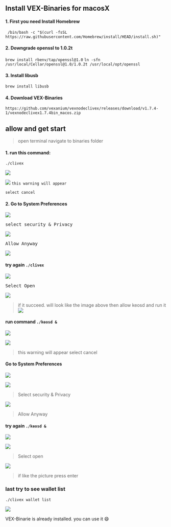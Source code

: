 ## Install VEX-Binaries for macosX

#### 1. First you need Install Homebrew
` /bin/bash -c "$(curl -fsSL https://raw.githubusercontent.com/Homebrew/install/HEAD/install.sh)"`

#### 2. Downgrade openssl to 1.0.2t
`brew install rbenv/tap/openssl@1.0`
`ln -sfn /usr/local/Cellar/openssl@1.0/1.0.2t /usr/local/opt/openssl`

#### 3. Install libusb
`brew install libusb`

#### 4. Download VEX-Binaries
`https://github.com/vexanium/vexnodeclivex/releases/download/v1.7.4-1/vexnodeclivex1.7.4bin_macos.zip`

## allow and get start
> open terminal
> navigate to binaries folder

#### 1. run this command:
`./clivex`

![](https://github.com/vexanium/vexnodeclivex/blob/master/VEX-Binaries_MacosX_documentation/Image/Screen%20Shot%202021-03-23%20at%2017.56.53.png?raw=true)



![](https://github.com/vexanium/vexnodeclivex/blob/master/VEX-Binaries_MacosX_documentation/Image/Screen%20Shot%202021-03-23%20at%2016.58.04.png?raw=true)
`this warning will appear`

`select cancel`


#### 2. Go to System Preferences

![](https://github.com/vexanium/vexnodeclivex/blob/master/VEX-Binaries_MacosX_documentation/Image/Screen%20Shot%202021-03-23%20at%2016.58.17.png?raw=true)

<pre>select security & Privacy</pre>
![](https://github.com/vexanium/vexnodeclivex/blob/master/VEX-Binaries_MacosX_documentation/Image/Screen%20Shot%202021-03-23%20at%2017.32.16.png?raw=true)

<pre>Allow Anyway</pre>
![](https://github.com/vexanium/vexnodeclivex/blob/master/VEX-Binaries_MacosX_documentation/Image/Screen%20Shot%202021-03-23%20at%2016.58.22.png?raw=true)



#### try again `./clivex`

![](https://github.com/vexanium/vexnodeclivex/blob/master/VEX-Binaries_MacosX_documentation/Image/Screen%20Shot%202021-03-23%20at%2017.56.53.png?raw=true)


<pre>Select Open</pre>
![](https://github.com/vexanium/vexnodeclivex/blob/master/VEX-Binaries_MacosX_documentation/Image/Screen%20Shot%202021-03-23%20at%2016.59.05.png?raw=true)


> if it succeed. will look like the image above
> then allow keosd and run it
![](https://github.com/vexanium/vexnodeclivex/blob/master/VEX-Binaries_MacosX_documentation/Image/Screen%20Shot%202021-03-23%20at%2017.45.32.png?raw=true)

#### run command `./keosd &`

![](https://github.com/vexanium/vexnodeclivex/blob/master/VEX-Binaries_MacosX_documentation/Image/Screen%20Shot%202021-03-23%20at%2017.57.08.png?raw=true)

![](https://github.com/vexanium/vexnodeclivex/blob/master/VEX-Binaries_MacosX_documentation/Image/Screen%20Shot%202021-03-23%20at%2017.00.06.png?raw=true)
> this warning will appear
> select cancel

#### Go to System Preferences

![](https://github.com/vexanium/vexnodeclivex/blob/master/VEX-Binaries_MacosX_documentation/Image/Screen%20Shot%202021-03-23%20at%2016.58.17.png?raw=true)



![](https://github.com/vexanium/vexnodeclivex/blob/master/VEX-Binaries_MacosX_documentation/Image/Screen%20Shot%202021-03-23%20at%2017.32.16.png?raw=true)
> Select security & Privacy




![](https://github.com/vexanium/vexnodeclivex/blob/master/VEX-Binaries_MacosX_documentation/Image/Screen%20Shot%202021-03-23%20at%2017.00.30.png?raw=true)
> Allow Anyway

#### try again `./keosd &`

![](https://github.com/vexanium/vexnodeclivex/blob/master/VEX-Binaries_MacosX_documentation/Image/Screen%20Shot%202021-03-23%20at%2017.57.08.png?raw=true)

![](https://github.com/vexanium/vexnodeclivex/blob/master/VEX-Binaries_MacosX_documentation/Image/Screen%20Shot%202021-03-23%20at%2017.00.45.png?raw=true)
>Select open

![](https://github.com/vexanium/vexnodeclivex/blob/master/VEX-Binaries_MacosX_documentation/Image/Screen%20Shot%202021-03-23%20at%2017.58.07.png?raw=true)
>if like the picture press enter

### last try to see wallet list

`./clivex wallet list`

![](https://github.com/vexanium/vexnodeclivex/blob/master/VEX-Binaries_MacosX_documentation/Image/Screen%20Shot%202021-03-23%20at%2017.58.41.png?raw=true)

VEX-Binarie is already installed. you can use it :smile:

